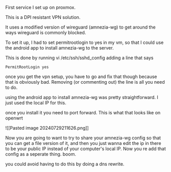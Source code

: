 First service I set up on proxmox. 

This is a DPI resistant VPN solution. 

It uses a modified version of wireguard (amnezia-wg) to get around the ways wireguard is commonly blocked.

To set it up, I had to set permitrootlogin to yes in my vm, so that I could use the android app to install amnezia-wg to the server.

This is done by running vi /etc/ssh/sshd_config adding a line that says 

```
PermitRootLogin yes
```

once you get the vpn setup, you have to go and fix that though because that is obviously bad. Removing (or commenting out) the line is all you need to do. 

using the android app to install amnezia-wg was pretty straightforward. I just used the local IP for this. 

once you install it you need to port forward. This is what that looks like on openwrt

![[Pasted image 20240729211626.png]]

Now you are going to want to try to share your amnezia-wg config so that you can get a file version of it, and then you just wanna edit the ip in there to be your public IP instead of your computer's local IP. Now you re add that config as a seperate thing. boom. 

you could avoid having to do this by doing a dns rewrite. 